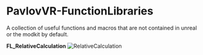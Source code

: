 # PavlovVR-FunctionLibraries
A collection of useful functions and macros that are not contained in unreal or the modkit by default.

****FL_RelativeCalculation****
![RelativeCalculation](https://github.com/DarkAt26/PavlovVR-FunctionLibraries/assets/84019236/540aa11f-c346-4121-a141-d12bc9733778)

